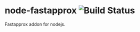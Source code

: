 # node-fastapprox ![Build Status](https://api.travis-ci.org/monkey2000/node-fastapprox.svg)
Fastapprox addon for nodejs.
